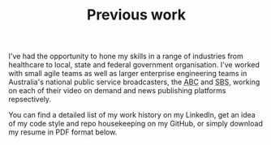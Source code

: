 ---
templateKey: previous-work-page
title: Previous work
description: Previous work that I have been involved with
image: /img/work-abc-iview.jpg
body: |
  I've had the opportunity to hone my skills in a range of industries from healthcare to local, state and federal government organisation. I've worked with small agile teams as well as larger enterprise engineering teams in Australia's national public service broadcasters, the <abbr title="Australian Broadcasting Corporation">ABC</abbr> and <abbr title="Special Broadcasting Service">SBS</abbr>, working on each of their video on demand and news publishing platforms repsectively.

  You can find a detailed list of my work history on my LinkedIn, get an idea of my code style and repo housekeeping on my GitHub, or simply download my resume in PDF format below.
ctaPrimary:
  btnText: LinkedIn
  url: https://au.linkedin.com/in/kashisau
  title: Visit Kashi Samaraweera's LinkedIn profile
ctaSecondary:
  btnText: GitHub
  url: https://github.com/kashisau
  title: Kashisau on GitHub
ctaTertiary:
  btnText: Resume (PDF)
  url: /files/resume.pdf
  title: Download my resume in PDF format
works:
  - visitKirtipur:
    title: Visit Kirtipur
    blurb: An open-source Wordpress template and Dockerised stack for hosting tourism websites in Nepal
    image: /img/work-visit-kirtipur.jpg
    liveUrl: https://visitkirtipur.com
  - abcIview:
    title: ABC iview
    blurb: Front-end engineer for the Australian Broadcasting Corporation's iview VOD service
    image: /img/work-abc-iview.jpg
    liveUrl: https://iview.abc.net.au
  - sbsTheFeed:
    title: SBS News & The Feed
    blurb: Front-end development, data layer implementation and engineering content publishing systems for SBS&nbsp;News and The&nbsp;Feed
    image: /img/work-sbs-the-feed.jpg
    liveUrl: https://www.sbs.com.au/news
  - abcIview:
    title: Changing Diabetes
    blurb: Architecting an extensible online learning platform for healthcare professionals across Australia
    image: /img/work-changing-diabetes.png
---
